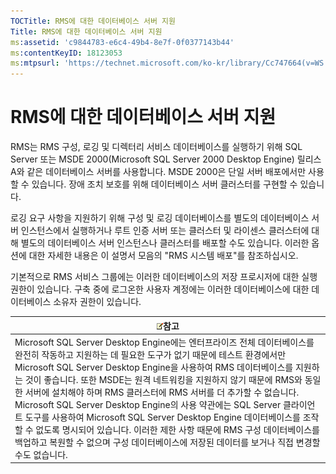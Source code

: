 ```yaml
---
TOCTitle: RMS에 대한 데이터베이스 서버 지원
Title: RMS에 대한 데이터베이스 서버 지원
ms:assetid: 'c9844783-e6c4-49b4-8e7f-0f0377143b44'
ms:contentKeyID: 18123053
ms:mtpsurl: 'https://technet.microsoft.com/ko-kr/library/Cc747664(v=WS.10)'
---
```


RMS에 대한 데이터베이스 서버 지원
=================================

RMS는 RMS 구성, 로깅 및 디렉터리 서비스 데이터베이스를 실행하기 위해 SQL Server 또는 MSDE 2000(Microsoft SQL Server 2000 Desktop Engine) 릴리스 A와 같은 데이터베이스 서버를 사용합니다. MSDE 2000은 단일 서버 배포에서만 사용할 수 있습니다. 장애 조치 보호를 위해 데이터베이스 서버 클러스터를 구현할 수 있습니다.

로깅 요구 사항을 지원하기 위해 구성 및 로깅 데이터베이스를 별도의 데이터베이스 서버 인스턴스에서 실행하거나 루트 인증 서버 또는 클러스터 및 라이센스 클러스터에 대해 별도의 데이터베이스 서버 인스턴스나 클러스터를 배포할 수도 있습니다. 이러한 옵션에 대한 자세한 내용은 이 설명서 모음의 "RMS 시스템 배포"를 참조하십시오.

기본적으로 RMS 서비스 그룹에는 이러한 데이터베이스의 저장 프로시저에 대한 실행 권한이 있습니다. 구축 중에 로그온한 사용자 계정에는 이러한 데이터베이스에 대한 데이터베이스 소유자 권한이 있습니다.

| ![](images/Cc747664.note(WS.10).gif)참고                                                                                                                                                                                                                                                                                                                                                                                                                                                                                                                                                                                                                                           |
|-----------------------------------------------------------------------------------------------------------------------------------------------------------------------------------------------------------------------------------------------------------------------------------------------------------------------------------------------------------------------------------------------------------------------------------------------------------------------------------------------------------------------------------------------------------------------------------------------------------------------------------------------------------------------------------------------------------------|
| Microsoft SQL Server Desktop Engine에는 엔터프라이즈 전체 데이터베이스를 완전히 작동하고 지원하는 데 필요한 도구가 없기 때문에 테스트 환경에서만 Microsoft SQL Server Desktop Engine을 사용하여 RMS 데이터베이스를 지원하는 것이 좋습니다. 또한 MSDE는 원격 네트워킹을 지원하지 않기 때문에 RMS와 동일한 서버에 설치해야 하며 RMS 클러스터에 RMS 서버를 더 추가할 수 없습니다. Microsoft SQL Server Desktop Engine의 사용 약관에는 SQL Server 클라이언트 도구를 사용하여 Microsoft SQL Server Desktop Engine 데이터베이스를 조작할 수 없도록 명시되어 있습니다. 이러한 제한 사항 때문에 RMS 구성 데이터베이스를 백업하고 복원할 수 없으며 구성 데이터베이스에 저장된 데이터를 보거나 직접 변경할 수도 없습니다. |
